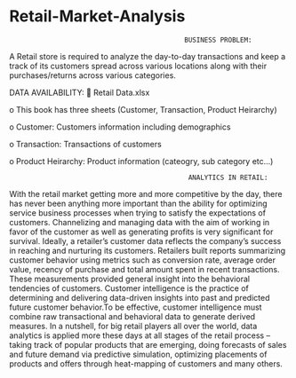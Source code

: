 # Retail-Market-Analysis

                                                BUSINESS PROBLEM:

A Retail store is required to analyze the day-to-day transactions and keep a track of its customers spread across various locations along with their purchases/returns across various categories. 

DATA AVAILABILITY:
 Retail Data.xlsx

o This book has three sheets (Customer, Transaction, Product Heirarchy) 


o Customer: Customers information including demographics 


o Transaction: Transactions of customers 


o Product Heirarchy: Product information (cateogry, sub category etc...) 


                                                 ANALYTICS IN RETAIL:

With the retail market getting more and more competitive by the day, there has never been anything more important than the ability for optimizing service business processes when trying to satisfy the expectations of customers. Channelizing and managing data with the aim of working in favor of the customer as well as generating profits is very significant for survival. Ideally, a retailer’s customer data reflects the company’s success in reaching and nurturing its customers. Retailers built reports summarizing customer behavior using metrics such as conversion rate, average order value, recency of purchase and total amount spent in recent transactions. These measurements provided general insight into the behavioral tendencies of customers. Customer intelligence is the practice of determining and delivering data-driven insights into past and predicted future customer behavior.To be effective, customer intelligence must combine raw transactional and behavioral data to generate derived measures. In a nutshell, for big retail players all over the world, data analytics is applied more these days at all stages of the retail process – taking track of popular products that are emerging, doing forecasts of sales and future demand via predictive simulation, optimizing placements of products and offers through heat-mapping of customers and many others. 
